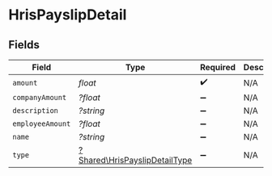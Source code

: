 # HrisPayslipDetail


## Fields

| Field                                                                         | Type                                                                          | Required                                                                      | Description                                                                   |
| ----------------------------------------------------------------------------- | ----------------------------------------------------------------------------- | ----------------------------------------------------------------------------- | ----------------------------------------------------------------------------- |
| `amount`                                                                      | *float*                                                                       | :heavy_check_mark:                                                            | N/A                                                                           |
| `companyAmount`                                                               | *?float*                                                                      | :heavy_minus_sign:                                                            | N/A                                                                           |
| `description`                                                                 | *?string*                                                                     | :heavy_minus_sign:                                                            | N/A                                                                           |
| `employeeAmount`                                                              | *?float*                                                                      | :heavy_minus_sign:                                                            | N/A                                                                           |
| `name`                                                                        | *?string*                                                                     | :heavy_minus_sign:                                                            | N/A                                                                           |
| `type`                                                                        | [?Shared\HrisPayslipDetailType](../../Models/Shared/HrisPayslipDetailType.md) | :heavy_minus_sign:                                                            | N/A                                                                           |